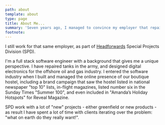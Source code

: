 ```yaml
---
path: about
template: about
type: page
title: About Me...
summary: 'Seven years ago, I managed to convince my employer that repairing tanks and making beds were transferable skills appropriate for a software business.'
footnote: 
---
```

I still work for that same employer, as part of [Headforwards](https://headforwards.com) Special Projects Division (SPD).

I'm a full stack software engineer with a background that gives me a unique perspective.
I have repaired tanks in the army, and designed digital electronics for the offshore oil and gas industry.
I entered the software industry when I built and managed the online presence of our boutique hostel, 
including a brand campaign that saw the hostel listed in national newspaper "top 10" lists, in-flight 
magazines, listed number six in the Sunday Times "Summer 100", and even included in "Amanda’s Holiday Hotspots" for Reveal Magazine.

SPD work with a lot of "new" projects - either greenfield or new products - as result I have spent a 
lot of time with clients iterating over the problem: "what on earth do they really want!".
